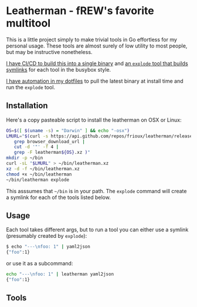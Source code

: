 # Leatherman - fREW's favorite multitool

This is a little project simply to make trivial tools in Go effortless for my
personal usage.  These tools are almost surely of low utility to most people,
but may be instructive nonetheless.

[I have CI/CD to build this into a single
binary](https://github.com/frioux/leatherman/blob/master/.travis.yml) and [an
`explode` tool that builds
symlinks](https://github.com/frioux/leatherman/blob/master/cmd/leatherman/explode.go)
for each tool in the busybox style.

[I have automation in my
dotfiles](https://github.com/frioux/dotfiles/blob/bef8303c19e2cefac7dfbec420ad8d45b95415b8/install.sh#L133-L141)
to pull the latest binary at install time and run the `explode` tool.

## Installation

Here's a copy pasteable script to install the leatherman on OSX or Linux:

``` bash
OS=$([ $(uname -s) = "Darwin" ] && echo "-osx")
LMURL="$(curl -s https://api.github.com/repos/frioux/leatherman/releases/latest |
   grep browser_download_url |
   cut -d '"' -f 4 |
   grep -F leatherman${OS}.xz )"
mkdir -p ~/bin
curl -sL "$LMURL" > ~/bin/leatherman.xz
xz -d -f ~/bin/leatherman.xz
chmod +x ~/bin/leatherman
~/bin/leatherman explode
```

This asssumes that `~/bin` is in your path.  The `explode` command will create a
symlink for each of the tools listed below.

## Usage

Each tool takes different args, but to run a tool you can either use a symlink
(presumably created by `explode`):

``` bash
$ echo "---\nfoo: 1" | yaml2json
{"foo":1}
```

or use it as a subcommand:

``` bash
echo "---\nfoo: 1" | leatherman yaml2json
{"foo":1}
```

## Tools

